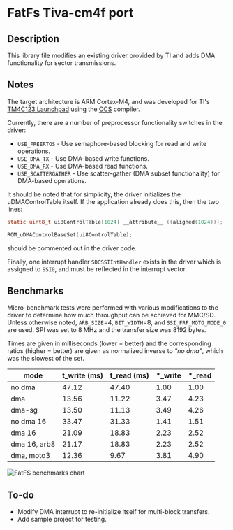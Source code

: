# FatFs Tiva-cm4f port

## Description

This library file modifies an existing driver provided by TI and adds DMA
functionality for sector transmissions.

## Notes

The target architecture is ARM Cortex-M4, and was developed for TI's 
[TM4C123 Launchpad](http://www.ti.com/tool/ek-tm4c123gxl) using the [CCS](http://www.ti.com/tool/ccstudio) compiler.

Currently, there are a number of preprocessor functionality switches in the driver:
- `USE_FREERTOS` - Use semaphore-based blocking for read and write operations.
- `USE_DMA_TX` - Use DMA-based write functions.
- `USE_DMA_RX` - Use DMA-based read functions.
- `USE_SCATTERGATHER` - Use scatter-gather (DMA subset functionality) for DMA-based operations.

It should be noted that for simplicity, the driver initializes the uDMAControlTable itself.  If the application already does this, then the two lines:
```c
static uint8_t ui8ControlTable[1024] __attribute__ ((aligned(1024)));
```
```c
ROM_uDMAControlBaseSet(ui8ControlTable);
```
should be commented out in the driver code.

Finally, one interrupt handler `SDCSSIIntHandler` exists in the driver which is assigned to `SSI0`, and must be
reflected in the interrupt vector.

## Benchmarks

Micro-benchmark tests were performed with various modifications to the driver to determine how much
throughput can be achieved for MMC/SD.  Unless otherwise noted, `ARB_SIZE`=4, `BIT_WIDTH`=8, and `SSI_FRF_MOTO_MODE_0` are used.
SPI was set to 8 MHz and the transfer size was 8192 bytes.

Times are given in milliseconds (lower = better) and the corresponding ratios (higher = better) are given as normalized
inverse to _"no dma"_, which was the slowest of the set.

|  mode         | t_write (ms) | t_read (ms) | *_write | *_read |
|  ----         | ------------ | ----------- | ------- | ------ | 
|  no dma       |  47.12       |  47.40      |  1.00   |  1.00  |
|  dma          |  13.56       |  11.22      |  3.47   |  4.23  |
|  dma-sg       |  13.50       |  11.13      |  3.49   |  4.26  |
|  no dma 16    |  33.47       |  31.33      |  1.41   |  1.51  |
|  dma 16       |  21.09       |  18.83      |  2.23   |  2.52  |
|  dma 16, arb8 |  21.17       |  18.83      |  2.23   |  2.52  |
|  dma, moto3   |  12.36       |  9.67       |  3.81   |  4.90  |

![FatFS benchmarks chart](https://raw.githubusercontent.com/jmagnuson/fatfs-tiva-cm4f/gh-pages/img/benchmarks01.png "FatFS benchmarks")

## To-do

- Modify DMA interrupt to re-initialize itself for multi-block transfers.
- Add sample project for testing.
